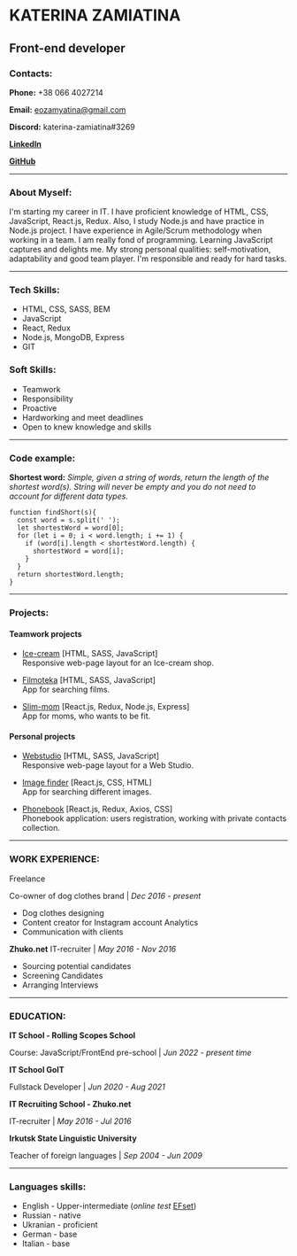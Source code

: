 # KATERINA ZAMIATINA

## Front-end developer


### Contacts:

**Phone:** +38 066 4027214

**Email:** eozamyatina@gmail.com

**Discord:** katerina-zamiatina#3269

**[LinkedIn](https://www.linkedin.com/in/ezamiatina/)**

**[GitHub](https://github.com/Katerina-Zamiatina)**

---

### About Myself:

I'm starting my career in IT. I have proficient knowledge of HTML, CSS, JavaScript, React.js, Redux. Also, I study Node.js and have practice in Node.js project. I have experience in Agile/Scrum methodology when working in a team.
I am really fond of programming. Learning JavaScript captures and delights me.
My strong personal qualities: self-motivation, adaptability and good team player. I'm responsible and ready for hard tasks.

---

### Tech Skills:

   * HTML, CSS, SASS, BEM
   * JavaScript
   * React, Redux
   * Node.js, MongoDB, Express
   * GIT

### Soft Skills:

   * Teamwork
   * Responsibility
   * Proactive
   * Hardworking and meet deadlines
   * Open to knew knowledge and skills

---

### Code example:

**Shortest word:** *Simple, given a string of words, return the length of the shortest word(s). String will never be empty and you do not need to account for different data types.*

```
function findShort(s){
  const word = s.split(' ');
  let shortestWord = word[0];
  for (let i = 0; i < word.length; i += 1) {
    if (word[i].length < shortestWord.length) {
      shortestWord = word[i];
    }
  }
  return shortestWord.length;
}
```
---

### Projects:


#### Teamwork projects

   * [Ice-cream](https://not-a-crutch-team.github.io/ice-cream-from-group-4/)
   [HTML, SASS, JavaScript]\
   Responsive web-page layout for an Ice-cream shop.

   * [Filmoteka](https://filmoteka-group4.netlify.app/)
   [HTML, SASS, JavaScript]\
   App for searching films.
   
   * [Slim-mom](https://slimmom5group.netlify.app/)
   [React.js, Redux, Node.js, Express]\
   App for moms, who wants to be fit.

#### Personal projects

   * [Webstudio](https://katerina-zamiatina.github.io/goit-markup-hw-08/)
   [HTML, SASS, JavaScript]\
   Responsive web-page layout for a Web Studio.

   * [Image finder](https://katerina-zamiatina.github.io/goit-react-hw-03-image-finder/)
   [React.js, CSS, HTML]\
   App for searching different images.

   * [Phonebook](https://amazing-phonebook.netlify.app/)
   [React.js, Redux, Axios, CSS]\
   Phonebook application: users registration, working with private contacts collection.

---


### WORK EXPERIENCE:

Freelance

   Co-owner of dog clothes brand \| *Dec 2016 - present*
   * Dog clothes designing
   * Сontent creator for Instagram account Analytics
   * Communication with clients

   **Zhuko.net** IT-recruiter \| *May 2016 - Nov 2016*
   * Sourcing potential candidates
   * Screening Candidates
   * Arranging Interviews

---

### EDUCATION:


**IT School - Rolling Scopes School**

Course: JavaScript/FrontEnd pre-school \| *Jun 2022 - present time*


**IT School GoIT**

Fullstack Developer \| *Jun 2020 - Aug 2021*


**IT Recruiting School - Zhuko.net**

IT-recruiter \| *May 2016 - Jul 2016*

**Irkutsk State Linguistic University**

Teacher of foreign languages \| *Sep 2004 - Jun 2009*

---

### Languages skills:

   * English - Upper-intermediate (*online test* [EFset](https://www.efset.org/cert/7Ua2pv))
   * Russian - native
   * Ukranian - proficient
   * German - base
   * Italian - base


